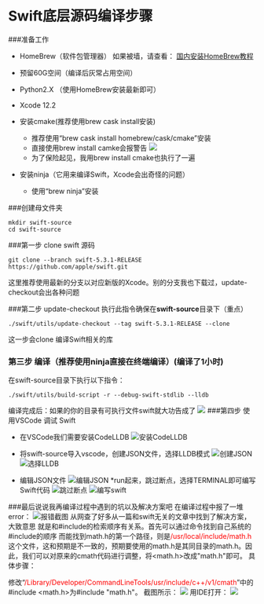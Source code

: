 # Swift底层源码编译步骤
###准备工作
* HomeBrew（软件包管理器）
    如果被墙，请查看：
    [国内安装HomeBrew教程](https://www.jianshu.com/p/4cef9a8f1a78)
* 预留60G空间（编译后灰常占用空间）

* Python2.X （使用HomeBrew安装最新即可）
* Xcode 12.2
* 安装cmake(推荐使用brew cask install安装)
    * 推荐使用“brew cask install homebrew/cask/cmake”安装
    * 直接使用brew install camke会报警告
    ![](https://cdn.jsdelivr.net/gh/alexgaosun/AGSCDN@1.01/2020/12/1208/32DBC7E3-022E-4641-AF9E-A1226B68AB05.png)
    * 为了保险起见，我用brew install cmake也执行了一遍
* 安装ninja（它用来编译Swift，Xcode会出奇怪的问题）
    * 使用“brew ninja”安装

###创建母文件夹
```
mkdir swift-source
cd swift-source
```
###第一步 clone swift 源码
```
git clone --branch swift-5.3.1-RELEASE https://github.com/apple/swift.git
```
这里推荐使用最新的分支以对应新版的Xcode。别的分支我也下载过，update-checkout会出各种问题

###第二步 update-checkout
执行此指令确保在**swift-source**目录下（重点）
```
./swift/utils/update-checkout --tag swift-5.3.1-RELEASE --clone
```
这一步会clone 编译Swift相关的库

### 第三步 编译（推荐使用ninja直接在终端编译）(编译了1小时)
在swift-source目录下执行以下指令：
```
./swift/utils/build-script -r --debug-swift-stdlib --lldb
```
编译完成后：如果的你的目录有可执行文件swift就大功告成了
![](https://cdn.jsdelivr.net/gh/alexgaosun/AGSCDN@1.02/2020/12/1208/3D6D0D56A90A9E9F4D7227DA806E9C54.jpg)
###第四步 使用VSCode 调试 Swift
* 在VSCode我们需要安装CodeLLDB
![安装CodeLLDB](https://cdn.jsdelivr.net/gh/alexgaosun/AGSCDN@1.0/2020/12/1208/608A97FF-6BCE-4FCC-A6BF-A72ED0DE7A5F.png)

* 将swift-source导入vscode，创建JSON文件，选择LLDB模式
![创建JSON](https://cdn.jsdelivr.net/gh/alexgaosun/AGSCDN@1.0/2020/12/1208/0A6E0BBD-EFF7-4504-8A83-3433ECB70F2A.png)
![选择LLDB](https://cdn.jsdelivr.net/gh/alexgaosun/AGSCDN@1.0/2020/12/1208/A723E66C-0218-4FB8-89C8-C3F1E2F1F214.png)
* 编辑JSON文件
![编辑JSON](https://cdn.jsdelivr.net/gh/alexgaosun/AGSCDN@1.0/2020/12/1208/8EECE85C-42FE-4011-9419-1E5F01EF9EE6.png)
*run起来，跳过断点，选择TERMINAL即可编写Swift代码
![跳过断点](https://cdn.jsdelivr.net/gh/alexgaosun/AGSCDN@1.0/2020/12/1208/BC82F516-B2A9-4C67-BB99-8A5D9268B583.png)
![编写swift](https://cdn.jsdelivr.net/gh/alexgaosun/AGSCDN@1.0/2020/12/1208/205B355A-8D81-4EF5-80E4-AB9355A92402.png)

###最后说说我再编译过程中遇到的坑以及解决方案吧
在编译过程中报了一堆error：
![报错截图](https://cdn.jsdelivr.net/gh/alexgaosun/AGSCDN@1.001/2020/12/1208/5A313B0501C07AA1B573DB7681C72ACE.jpg)
从网查了好多从一篇和swift无关的文章中找到了解决方案，大致意思
就是和#include的检索顺序有关系。首先可以通过命令找到自己系统的#include的顺序
而能找到math.h的第一个路径，则是<font color=#FF0000 >/usr/local/include/math.h</font>这个文件，这和预期是不一致的，预期要使用的math.h是其同目录的math.h。因此，我们可以对原来的cmath代码进行调整，将<math.h>改成"math.h"即可。
具体步骤：

修改“<font color=#FF0000 >/Library/Developer/CommandLineTools/usr/include/c++/v1/cmath</font>”中的#include <math.h>为#include "math.h"。
截图所示：
![](https://cdn.jsdelivr.net/gh/alexgaosun/AGSCDN@1.0/2020/12/1208/DD3E71CA3A9AB9A1A1D13E166368F729.jpg)
用IDE打开：
![](https://cdn.jsdelivr.net/gh/alexgaosun/AGSCDN@1.0/2020/12/1208/48EDBD7749C6A8A5085B27E04981132B.jpg)
    


